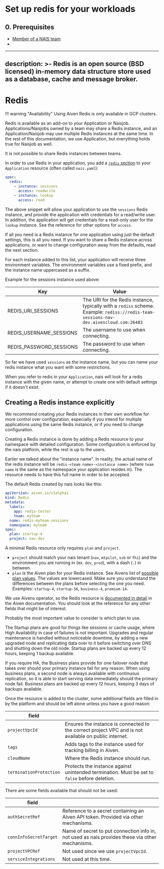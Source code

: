 # Set up redis for your workloads

## 0. Prerequisites
- [Member of a NAIS team](../explanation/team.md)
- 

---
description: >-
  Redis is an open source (BSD licensed) in-memory data structure store used as
  a database, cache and message broker.
---

# Redis

!!! warning "Availability"
    Using Aiven Redis is only available in GCP clusters.

Redis is available as an add-on to your Application or Naisjob.
Applications/Naisjobs owned by a team may share a Redis instance, and an Application/Naisjob may use multiple Redis instances at the same time.
In the rest of this documentation, we use Application, but everything holds true for Naisjob as well.

It is not possible to share Redis instances between teams.

In order to use Redis in your application, you add a [`redis` section](reference/application-spec#redis) to your `Application` resource (often called `nais.yaml`):

```yaml
spec:
  redis:
    - instance: sessions
      access: readwrite
    - instance: lookup
      access: read
```

The above snippet will allow your application to use the `sessions` Redis instance, and provide the application with credentials for a read/write user.
In addition, the application will get credentials for a read-only user for the `lookup` instance.
See the reference for other options for `access`.

If all you need is a Redis instance for one application using just the default settings, this is all you need.
If you want to share a Redis instance across applications, or want to change configuration away from the defaults, read the next section.

For each instance added to this list, your application will receive three environment variables.
The environment variables use a fixed prefix, and the instance name uppercased as a suffix.

Example for the sessions instance used above:

| Key                     | Value                                                                                                                                        |
|-------------------------|----------------------------------------------------------------------------------------------------------------------------------------------|
| REDIS_URI_SESSIONS      | The URI for the Redis instance, typically with a `rediss` scheme. <br/>Example:  `rediss://redis-team-sessions-nav-dev.aivencloud.com:26483` |
| REDIS_USERNAME_SESSIONS | The username to use when connecting.                                                                                                         |
| REDIS_PASSWORD_SESSIONS | The password to use when connecting.                                                                                                         |

So far we have used `sessions` as the instance name, but you can name your redis instance what you want with some restrictions.

When you refer to redis in your `Application`, nais will look for a redis instance with the given name, or attempt to create one with default settings if it doesn't exist.

## Creating a Redis instance explicitly

We recommend creating your Redis instances in their own workflow for more control over configuration, especially if you intend for multiple applications using the same Redis instance, or if you need to change configuration.

Creating a Redis instance is done by adding a Redis resource to your namespace with detailed configuration.
Some configuration is enforced by the nais platform, while the rest is up to the users.

Earlier we talked about the "instance name". 
In reality, the actual name of the redis instance will be `redis-<team name>-<instance name>` (where `team name` is the same as the namespace your application resides in).
The resource needs to have this full name in order to be accepted.

The default Redis created by nais looks like this:

```yaml
apiVersion: aiven.io/v1alpha1
kind: Redis
metadata:
  labels:
    app: redis-tester
    team: myteam
  name: redis-myteam-sessions
  namespace: myteam
spec:
  plan: startup-4
  project: nav-dev
```

A minimal Redis resource only requires `plan` and `project`.

 * `project` should match your nais tenant (`nav`, `mtpilot`, `ssb` or `fhi`) and the environment you are running in (ex. `dev`, `prod`), with a dash (`-`) in between.
 * `plan` is the Aiven plan for your Redis instance. 
   See Aivens list of [possible plan values](https://aiven.io/pricing?product=redis). 
   The values are lowercased.
   Make sure you understand the differences between the plans before selecting the one you need.
   Examples: `startup-4`, `startup-56`, `business-4`, `premium-14`.

We use Aivens operator, so the Redis resource is [documented in detail](https://aiven.github.io/aiven-operator/api-reference/redis.html) in the Aiven documentation.
You should look at the reference for any other fields that might be of interest.

Probably the most important value to consider is which plan to use.

The Startup plans are good for things like sessions or cache usage, where High Availability in case of failures is not important.
Upgrades and regular maintenance is handled without noticeable downtime, by adding a new upgraded node and replicating data over to it before switching over DNS and shutting down the old node.
Startup plans are backed up every 12 hours, keeping 1 backup available.

If you require HA, the Business plans provide for one failover node that takes over should your primary instance fail for any reason.
When using business plans, a second node is always available with continuous replication, so it is able to start serving data immediately should the primary node fail.
Business plans are backed up every 12 hours, keeping 3 days of backups available.

Once the resource is added to the cluster, some additional fields are filled in by the platform and should be left alone unless you have a good reason:

| field                   |                                                                                                       | 
|-------------------------|-------------------------------------------------------------------------------------------------------|
| `projectVpcId`          | Ensures the instance is connected to the correct project VPC and is not available on public internet. |
| `tags`                  | Adds tags to the instance used for tracking billing in Aiven.                                         |
| `cloudName`             | Where the Redis instance should run.                                                                  |  
| `terminationProtection` | Protects the instance against unintended termination. Must be set to `false` before deletion.         |

There are some fields available that should not be used:

| field                  |                                                                                                 |
|------------------------|-------------------------------------------------------------------------------------------------|
| `authSecretRef`        | Reference to a secret containing an Aiven API token. Provided via other mechanisms.             |
| `connInfoSecretTarget` | Name of secret to put connection info in, not used as nais provides these via other mechanisms. |
| `projectVPCRef`        | Not used since we use `projectVpcId`.                                                           |
| `serviceIntegrations`  | Not used at this time.                                                                          |
